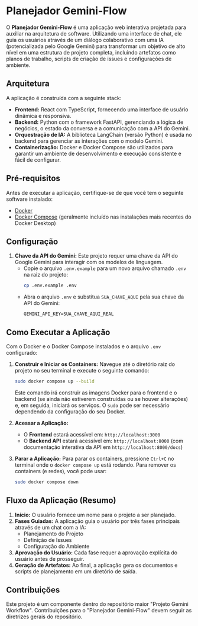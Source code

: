 # Planejador Gemini-Flow

O **Planejador Gemini-Flow** é uma aplicação web interativa projetada para auxiliar na arquitetura de software. Utilizando uma interface de chat, ele guia os usuários através de um diálogo colaborativo com uma IA (potencializada pelo Google Gemini) para transformar um objetivo de alto nível em uma estrutura de projeto completa, incluindo artefatos como planos de trabalho, scripts de criação de issues e configurações de ambiente.

## Arquitetura

A aplicação é construída com a seguinte stack:

*   **Frontend:** React com TypeScript, fornecendo uma interface de usuário dinâmica e responsiva.
*   **Backend:** Python com o framework FastAPI, gerenciando a lógica de negócios, o estado da conversa e a comunicação com a API do Gemini.
*   **Orquestração de IA:** A biblioteca LangChain (versão Python) é usada no backend para gerenciar as interações com o modelo Gemini.
*   **Containerização:** Docker e Docker Compose são utilizados para garantir um ambiente de desenvolvimento e execução consistente e fácil de configurar.

## Pré-requisitos

Antes de executar a aplicação, certifique-se de que você tem o seguinte software instalado:

*   [Docker](https://docs.docker.com/get-docker/)
*   [Docker Compose](https://docs.docker.com/compose/install/) (geralmente incluído nas instalações mais recentes do Docker Desktop)

## Configuração

1.  **Chave da API do Gemini:**
    Este projeto requer uma chave da API do Google Gemini para interagir com os modelos de linguagem.
    *   Copie o arquivo `.env.example` para um novo arquivo chamado `.env` na raiz do projeto:
        ```bash
        cp .env.example .env
        ```
    *   Abra o arquivo `.env` e substitua `SUA_CHAVE_AQUI` pela sua chave da API do Gemini:
        ```
        GEMINI_API_KEY=SUA_CHAVE_AQUI_REAL
        ```

## Como Executar a Aplicação

Com o Docker e o Docker Compose instalados e o arquivo `.env` configurado:

1.  **Construir e Iniciar os Containers:**
    Navegue até o diretório raiz do projeto no seu terminal e execute o seguinte comando:
    ```bash
    sudo docker compose up --build
    ```
    Este comando irá construir as imagens Docker para o frontend e o backend (se ainda não estiverem construídas ou se houver alterações) e, em seguida, iniciará os serviços. O `sudo` pode ser necessário dependendo da configuração do seu Docker.

2.  **Acessar a Aplicação:**
    *   O **Frontend** estará acessível em: `http://localhost:3000`
    *   O **Backend API** estará acessível em: `http://localhost:8000` (com documentação interativa da API em `http://localhost:8000/docs`)

3.  **Parar a Aplicação:**
    Para parar os containers, pressione `Ctrl+C` no terminal onde o `docker compose up` está rodando. Para remover os containers (e redes), você pode usar:
    ```bash
    sudo docker compose down
    ```

## Fluxo da Aplicação (Resumo)

1.  **Início:** O usuário fornece um nome para o projeto a ser planejado.
2.  **Fases Guiadas:** A aplicação guia o usuário por três fases principais através de um chat com a IA:
    *   Planejamento do Projeto
    *   Definição de Issues
    *   Configuração do Ambiente
3.  **Aprovação do Usuário:** Cada fase requer a aprovação explícita do usuário antes de prosseguir.
4.  **Geração de Artefatos:** Ao final, a aplicação gera os documentos e scripts de planejamento em um diretório de saída.

## Contribuições

Este projeto é um componente dentro do repositório maior "Projeto Gemini Workflow". Contribuições para o "Planejador Gemini-Flow" devem seguir as diretrizes gerais do repositório.
